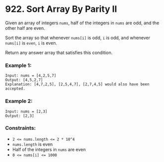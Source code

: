 # 922. Sort Array By Parity II

Given an array of integers `nums`, half of the integers in `nums` are odd, and the other half are even.

Sort the array so that whenever `nums[i]` is odd, `i` is odd, and whenever `nums[i]` is `even`, `i` is even.

Return any answer array that satisfies this condition.

### Example 1:

```
Input: nums = [4,2,5,7]
Output: [4,5,2,7]
Explanation: [4,7,2,5], [2,5,4,7], [2,7,4,5] would also have been accepted.
```

### Example 2:

```
Input: nums = [2,3]
Output: [2,3]
```

### Constraints:

- `2 <= nums.length <= 2 * 10^4`
- `nums.length` is even
- Half of the integers in `nums` are even
- `0 <= nums[i] <= 1000`
